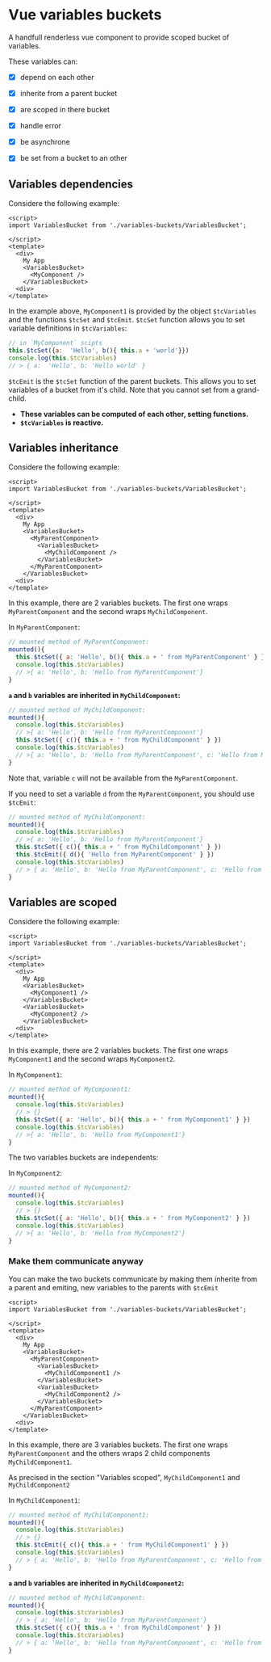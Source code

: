 
# Vue variables buckets

A handfull renderless vue component to provide scoped bucket of variables.

These variables can:

- [x] depend on each other
- [x] inherite from a parent bucket
- [x] are scoped in there bucket
- [x] handle error
- [x] be asynchrone
- [x] be set from a bucket to an other 


## Variables dependencies

Considere the following example:

```vue
<script>
import VariablesBucket from './variables-buckets/VariablesBucket';

</script>
<template>
  <div>
    My App
    <VariablesBucket>
      <MyComponent />
    </VariablesBucket>
  <div>
</template>
```

In the example above, `MyComponent1` is provided by the object
`$tcVariables` and the functions `$tcSet` and `$tcEmit`. `$tcSet` function allows you to set variable definitions in `$tcVariables`:

```js
// in `MyComponent` scipts
this.$tcSet({a:  'Hello', b(){ this.a + 'world'}})
console.log(this.$tcVariables)
// > { a:  'Hello', b: 'Hello world' }
```

`$tcEmit` is the `$tcSet` function of the parent buckets. This allows you to set variables of a bucket from it's child. Note that you cannot set from a grand-child.

- **These variables can be computed of each other, setting functions.**
- **`$tcVariables` is reactive.**


## Variables inheritance

Considere the following example:

```vue
<script>
import VariablesBucket from './variables-buckets/VariablesBucket';

</script>
<template>
  <div>
    My App
    <VariablesBucket>
      <MyParentComponent>
        <VariablesBucket>
          <MyChildComponent />
        </VariablesBucket>
      </MyParentComponent>
    </VariablesBucket>
  <div>
</template>
```

In this example, there are 2 variables buckets. The first one wraps `MyParentComponent` and the second wraps `MyChildComponent`.

In `MyParentComponent`:
```js
// mounted method of MyParentComponent:
mounted(){
  this.$tcSet({ a: 'Hello', b(){ this.a + ' from MyParentComponent' } })
  console.log(this.$tcVariables)
  // >{ a: 'Hello', b: 'Hello from MyParentComponent'}
}
```

**`a` and `b` variables are inherited in `MyChildComponent`:**

```js
// mounted method of MyChildComponent:
mounted(){
  console.log(this.$tcVariables)
  // >{ a: 'Hello', b: 'Hello from MyParentComponent'}
  this.$tcSet({ c(){ this.a + ' from MyChildComponent' } })
  console.log(this.$tcVariables)
  // >{ a: 'Hello', b: 'Hello from MyParentComponent', c: 'Hello from MyChildComponent'}
}
```

Note that, variable `c` will not be available from the `MyParentComponent`.

If you need to set a variable `d` from the `MyParentComponent`, you should use 
`$tcEmit`:

```js
// mounted method of MyChildComponent:
mounted(){
  console.log(this.$tcVariables)
  // >{ a: 'Hello', b: 'Hello from MyParentComponent'}
  this.$tcSet({ c(){ this.a + ' from MyChildComponent' } })
  this.$tcEmit({ d(){ 'Hello from MyParentComponent' } })
  console.log(this.$tcVariables)
  // > { a: 'Hello', b: 'Hello from MyParentComponent', c: 'Hello from MyChildComponent', d: 'Hello from MyParentComponent'}
}
```

## Variables are scoped

Considere the following example:

```vue
<script>
import VariablesBucket from './variables-buckets/VariablesBucket';

</script>
<template>
  <div>
    My App
    <VariablesBucket>
      <MyComponent1 />
    </VariablesBucket>
    <VariablesBucket>
      <MyComponent2 />
    </VariablesBucket>
  <div>
</template>
```

In this example, there are 2 variables buckets. The first one wraps `MyComponent1` and the second wraps `MyComponent2`.

In `MyComponent1`:
```js
// mounted method of MyComponent1:
mounted(){
  console.log(this.$tcVariables)
  // > {}
  this.$tcSet({ a: 'Hello', b(){ this.a + ' from MyComponent1' } })
  console.log(this.$tcVariables)
  // >{ a: 'Hello', b: 'Hello from MyComponent1'}
}
```

The two variables buckets are independents:

In `MyComponent2`:
```js
// mounted method of MyComponent2:
mounted(){
  console.log(this.$tcVariables)
  // > {}
  this.$tcSet({ a: 'Hello', b(){ this.a + ' from MyComponent2' } })
  console.log(this.$tcVariables)
  // >{ a: 'Hello', b: 'Hello from MyComponent2'}
}
```

### Make them communicate anyway

You can make the two buckets communicate by making them inherite from a parent
and emiting, new variables to the parents with `$tcEmit`

```vue
<script>
import VariablesBucket from './variables-buckets/VariablesBucket';

</script>
<template>
  <div>
    My App
    <VariablesBucket>
      <MyParentComponent>
        <VariablesBucket>
          <MyChildComponent1 />
        </VariablesBucket>
        <VariablesBucket>
          <MyChildComponent2 />
        </VariablesBucket>
      </MyParentComponent>
    </VariablesBucket>
  <div>
</template>
```

In this example, there are 3 variables buckets. The first one wraps `MyParentComponent` and the others wraps 2 child components `MyChildComponent1`.

As precised in the section "Variables scoped", `MyChildComponent1` and `MyChildComponent2`

In `MyChildComponent1`:
```js
// mounted method of MyChildComponent1:
mounted(){
  console.log(this.$tcVariables)
  // > {}
  this.$tcEmit({ c(){ this.a + ' from MyChildComponent1' } })
  console.log(this.$tcVariables)
  // > { a: 'Hello', b: 'Hello from MyParentComponent', c: 'Hello from MyChildComponent1'}
}
```

**`a` and `b` variables are inherited in `MyChildComponent2`:**

```js
// mounted method of MyChildComponent:
mounted(){
  console.log(this.$tcVariables)
  // > { a: 'Hello', b: 'Hello from MyParentComponent'}
  this.$tcSet({ c(){ this.a + ' from MyChildComponent' } })
  console.log(this.$tcVariables)
  // > { a: 'Hello', b: 'Hello from MyParentComponent', c: 'Hello from MyChildComponent'}
}
```
